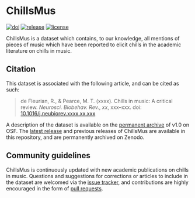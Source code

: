 # ChillsMus

[![doi](https://zenodo.org/badge/DOI/10.5281/zenodo.3888849.svg)](https://doi.org/10.5281/zenodo.3888849)
[![release](https://img.shields.io/github/v/release/remidefleurian/chillsmus)](https://github.com/remidefleurian/chillsmus/releases)
[![license](https://img.shields.io/github/license/remidefleurian/chillsmus)](https://github.com/remidefleurian/chillsmus/blob/master/LICENSE)

ChillsMus is a dataset which contains, to our knowledge, all mentions of pieces of music which have been reported to elicit chills in the academic literature on chills in music. 

## Citation

This dataset is associated with the following article, and can be cited as such:

> de Fleurian, R., & Pearce, M. T. (xxxx). Chills in music: A critical review. *Neurosci. Biobehav. Rev.*, *xx*, xxx–xxx. doi: [10.1016/j.neubiorev.xxxx.xx.xxx](https://doi.org/10.1016/j.neubiorev.xxxx.xx.xxx)

A description of the dataset is available on the [permanent archive](https://doi.org/10.17605/osf.io/*****) of v1.0 on OSF. The [latest release](https://doi.org/10.5281/zenodo.3888849) and previous releases of ChillsMus are available in this repository, and are permanently archived on Zenodo. 

## Community guidelines

ChillsMus is continuously updated with new academic publications on chills in music. Questions and suggestions for corrections or articles to include in the dataset are welcomed via the [issue tracker](https://github.com/remidefleurian/chillsmus/issues), and contributions are highly encouraged in the form of [pull requests](https://github.com/remidefleurian/chillsmus/pulls).